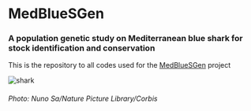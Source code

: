# MedBlueSGen 
### A population genetic study on Mediterranean blue shark for stock identification and conservation
This is the repository to all codes used for the [MedBlueSGen](https://fishreg.jrc.ec.europa.eu/web/medbluesgen) project 

![shark](https://user-images.githubusercontent.com/51339439/162580700-63a773e1-d047-4efd-a07c-263bc4d4db96.jpg)
###### Photo: Nuno Sa/Nature Picture Library/Corbis
